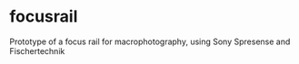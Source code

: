 # focusrail
Prototype of a focus rail for macrophotography, using Sony Spresense and Fischertechnik
